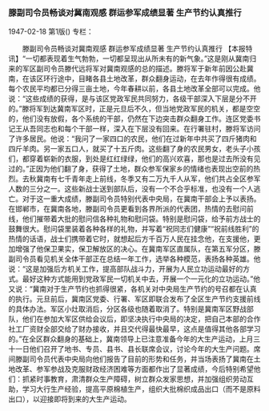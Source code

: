 ### 滕副司令员畅谈对冀南观感  群运参军成绩显著  生产节约认真推行

1947-02-18
第1版()
专栏：

　　滕副司令员畅谈对冀南观感
    群运参军成绩显著
    生产节约认真推行
    【本报特讯】“一切都表现着生气勃勃，一切都呈现出从所未有的新气象。”这是刚从冀南归来的军区副司令员滕代远将军对冀南观感的总的描述。滕将军于新年前因公赴冀南，在该区环行途中，目睹各县土地改革，群众翻身运动，在去年作得很有成绩。每个农民平均都已分得三亩土地，今年春耕以前，各县土地改革全部可以完成。他说：“这些成绩的获得，是与该区党政军民共同努力，各级干部深入下层是分不开的。”滕将军到达冀南军区时，正是元旦后不久，但当地党政军民的机关，都是空空的，他们没有放假，各个系统的干部，仍然在下边突击群众翻身工作。连区党委书记王从吾同志也和每个干部一样，深入在下层没有回来。在行署驻村，滕将军访问了许多居民。他说：“我问了一家四口的农民，他们在过新年中共买了四斤猪肉和四斤羊肉。另一家五口人，就买了十五斤肉。这些翻了身的农民男女，老头子小孩们，都穿着崭新的衣服，到处是红红绿绿，他们的高兴欢喜，那也是过去所没有见过的。”正因为他们翻了身，获得了土地，群众参军保家乡的情绪也表现出空前的热烈。去秋冀南有七千青年走上前线，冬季又有二万九千人从军，他们共占全区参军人数的三分之一。这些新战士送到部队后，没有一个不合乎标准，也没有一个人逃亡。对于这一重大成绩，滕副司令员特别代表中央局，在冀南干部会上予以表扬。在邯郸市，在冀南各地，滕副司令员更看到各界所派的代表团，热情的去慰问前线，他们摧带着大批的慰问信各种礼物和慰问袋。特别是慰问袋，给予前方战士的鼓舞很大。慰问袋里装着各种各样的礼物，并写着“祝同志们健康”“祝前线胜利”的热情的话语，战士们携带着它时，就想起后方千百万人民在挂念他，在支援他，更加增强了他保卫果实，保卫解放区的决心。在冀南军区直属队，在第五军分区，滕副司令员看见机关全体干部正在总结一年工作，选举各种模范，表扬各种英雄。他说：“这是加强后方机关工作，提高部队战斗力，开展为人民立功运动最好的方式。最好这种方式能用到党政军民一切机关中去，开展一个一元化的立功运动。”他又说：“冀南对于生产节约也抓得很紧，各机关对中央局生产节约的号召都在认真的执行。元旦前后，冀南区党委、行署、军区即联合发布了全区生产节约支援前线的具体办法。军区小灶取消后，分区各级也随着取消了。特别是冀南军区野战部队，他们在参加大军区供给会议后，即坚决执行中央局的决定，把自己本部的合作社工厂资财全部交给了财办接收，并且交代得最快最早，这点是值得其他各部学习的。”在全区群众翻身的基础上，冀南领导上已注意准备今年的大生产运动，上月三十一日他们召开了地书、专员、县书、县长联席会议，讨论今年的大生产问题。席间滕副司令员代表中央局向他们报告了目前的形势和任务，并当场表扬了冀南在土地改革、参军参战及克服财政经济困难等方面都作出了显著成绩，今后特别希望他们：抓紧时事教育，肃清群众生产障碍，树立群众发家思想，并加强组织劳动互助，学习大行生产经验，提高平原棉植生产，组织大批棉织成品出口（而不是原料出口），以迎接即将到来的大生产运动。
